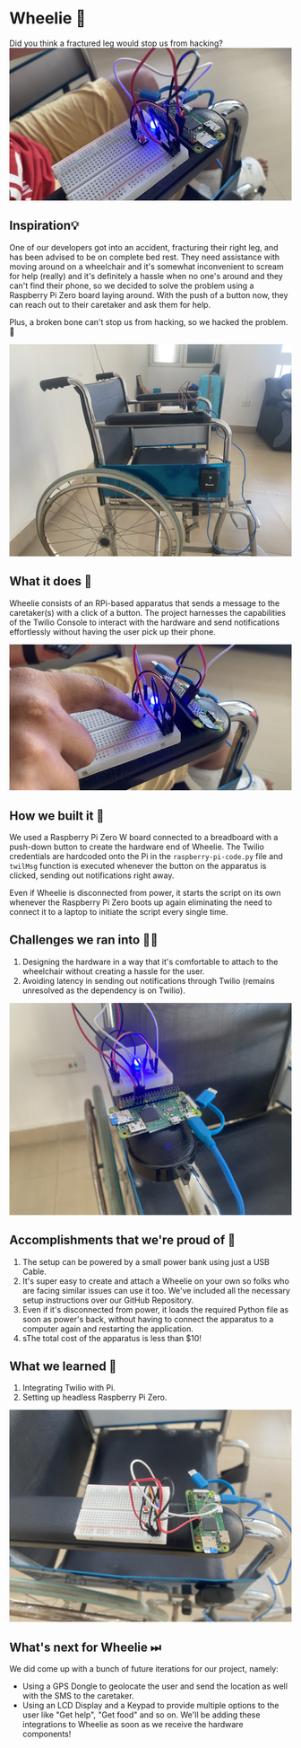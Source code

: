 # Wheelie 🦽
Did you think a fractured leg would stop us from hacking?
![Image](repository-assets/3.png)

## Inspiration💡
One of our developers got into an accident, fracturing their right leg, and has been advised to be on complete bed rest. They need assistance with moving around on a wheelchair and it's somewhat inconvenient to scream for help (really) and it's definitely a hassle when no one's around and they can't find their phone, so we decided to solve the problem using a Raspberry Pi Zero board laying around. With the push of a button now, they can reach out to their caretaker and ask them for help.

Plus, a broken bone can't stop us from hacking, so we hacked the problem. 🤷

![Image](repository-assets/1.jpg)

## What it does 🧭
Wheelie consists of an RPi-based apparatus that sends a message to the caretaker(s) with a click of a button. The project harnesses the capabilities of the Twilio Console to interact with the hardware and send notifications effortlessly without having the user pick up their phone.

![Image](repository-assets/4.PNG)

## How we built it 🔧
We used a Raspberry Pi Zero W board connected to a breadboard with a push-down button to create the hardware end of Wheelie. The Twilio credentials are hardcoded onto the Pi in the `raspberry-pi-code.py` file and `twilMsg` function is executed whenever the button on the apparatus is clicked, sending out notifications right away.

Even if Wheelie is disconnected from power, it starts the script on its own whenever the Raspberry Pi Zero boots up again eliminating the need to connect it to a laptop to initiate the script every single time.

## Challenges we ran into 🏃‍♂️
 1. Designing the hardware in a way that it's comfortable to attach to the wheelchair without creating a hassle for the user.
 2. Avoiding latency in sending out notifications through Twilio (remains unresolved as the dependency is on Twilio).

![Image](repository-assets/6.jpg)

## Accomplishments that we're proud of 🏅
 1. The setup can be powered by a small power bank using just a USB Cable.
 2. It's super easy to create and attach a Wheelie on your own so folks who are facing similar issues can use it too. We've included all the necessary setup instructions over our GitHub Repository.
 3. Even if it's disconnected from power, it loads the required Python file as soon as power's back, without having to connect the apparatus to a computer again and restarting the application.
 4. sThe total cost of the apparatus is less than $10!

## What we learned 🧠
 1. Integrating Twilio with Pi.
 2. Setting up headless Raspberry Pi Zero.

![Image](repository-assets/5.jpg)

## What's next for Wheelie ⏭
We did come up with a bunch of future iterations for our project, namely:
 - Using a GPS Dongle to geolocate the user and send the location as well with the SMS to the caretaker.
 - Using an LCD Display and a Keypad to provide multiple options to the user like "Get help", "Get food" and so on.
We'll be adding these integrations to Wheelie as soon as we receive the hardware components!